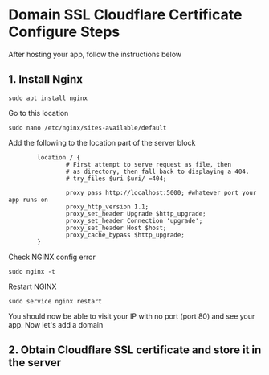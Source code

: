 # Domain SSL Cloudflare Certificate Configure Steps

After hosting your app, follow the instructions below
## 1. Install Nginx
```
sudo apt install nginx
```
Go to this location
```
sudo nano /etc/nginx/sites-available/default
```
Add the following to the location part of the server block
```
        location / {
                # First attempt to serve request as file, then
                # as directory, then fall back to displaying a 404.
                # try_files $uri $uri/ =404;

                proxy_pass http://localhost:5000; #whatever port your app runs on
                proxy_http_version 1.1;
                proxy_set_header Upgrade $http_upgrade;
                proxy_set_header Connection 'upgrade';
                proxy_set_header Host $host;
                proxy_cache_bypass $http_upgrade;
        }
```
Check NGINX config error
```
sudo nginx -t
```
Restart NGINX
```
sudo service nginx restart
```
You should now be able to visit your IP with no port (port 80) and see your app. Now let's add a domain

## 2. Obtain Cloudflare SSL certificate and store it in the server
